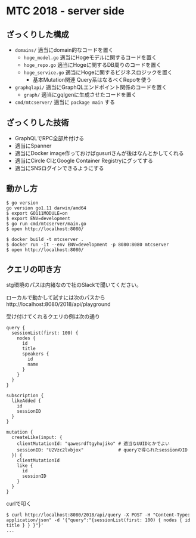 # MTC 2018 - server side

## ざっくりした構成

* `domains/` 適当にdomain的なコードを置く
    * `hoge_model.go` 適当にHogeモデルに関するコードを置く
    * `hoge_repo.go` 適当にHogeに関するDB周りのコードを置く
    * `hoge_service.go` 適当にHogeに関するビジネスロジックを置く
        * 基本Mutation関連 Query系はなるべくRepoを使う
* `graphqlapi/` 適当にGraphQLエンドポイント関係のコードを置く
    * `graph/` 適当にgqlgenに生成させたコードを置く
* `cmd/mtcserver/` 適当に `package main` する

## ざっくりした技術

* GraphQLでRPC全部片付ける
* 適当にSpanner
* 適当にDocker image作っておけばgusuriさんが後はなんとかしてくれる
* 適当にCircle CIとGoogle Container Registryにグッてする
* 適当にSNSログインできるようにする


## 動かし方

```
$ go version
go version go1.11 darwin/amd64
$ export GO111MODULE=on
$ export ENV=development
$ go run cmd/mtcserver/main.go
$ open http://localhost:8080/
```

```
$ docker build -t mtcserver .
$ docker run -it --env ENV=development -p 8080:8080 mtcserver
$ open http://localhost:8080/
```

## クエリの叩き方

stg環境のパスは内緒なので社のSlackで聞いてください。

ローカルで動かして試すには次のパスから
http://localhost:8080/2018/api/playground

受け付けてくれるクエリの例は次の通り

```
query {
  sessionList(first: 100) {
    nodes {
      id
      title
      speakers {
        id
        name
      }
    }
  }
}
```

```
subscription {
  likeAdded {
    id
    sessionID
  }
}
```

```
mutation {
  createLike(input: {
    clientMutationId: "qawesrdftgyhujiko" # 適当なUUIDとかでよい
    sessionID: "U2Vzc2lvbjox"             # queryで得られたsessionのID
  }) {
    clientMutationId
    like {
      id
      sessionID
    }
  }
}
```

curlで叩く

```
$ curl http://localhost:8080/2018/api/query -X POST -H "Content-Type: application/json" -d '{"query":"{sessionList(first: 100) { nodes { id title } } }"}'
...
```
